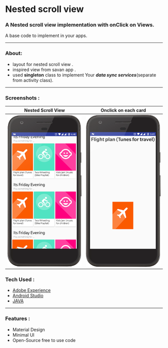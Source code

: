 # Nested scroll view

### A Nested scroll view implementation with onClick on Views.

A base code to implement in your apps.

------



### About:

- layout for nested scroll view .
- inspired view from savan app .
- used **singleton** class to implement Your ***data sync services***(separate from activity class).

------

### Screenshots :

| Nested Scroll View                       | Onclick on each card                     |
| ---------------------------------------- | ---------------------------------------- |
| ![Nested scroll view](https://github.com/g0621/Android-Projects/blob/master/UI%20Designs/Nested_Scroll_View/ScreenShot/nestedscrollview.png?raw=true) | ![On clock fragment](https://github.com/g0621/Android-Projects/blob/master/UI%20Designs/Nested_Scroll_View/ScreenShot/onclickdetail.png?raw=true) |



### Tech Used :

- [Adobe Experience](http://www.adobe.com/in/products/experience-design.html)
- [Android Studio](https://developer.android.com/studio/index.html)
- [JAVA](#)

------



### Features : 

- Material Design
- Minimal UI
- Open-Source free to use code

[^All codes are free to use along with resources provided  just mention repo link while using]: 
